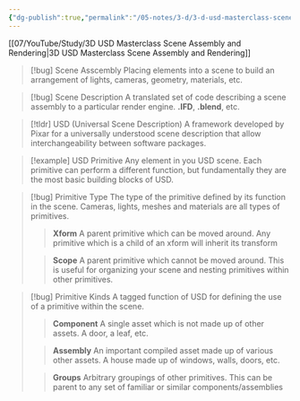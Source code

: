 ```yaml
---
{"dg-publish":true,"permalink":"/05-notes/3-d/3-d-usd-masterclass-scene-assembly-and-rendering-note/","noteIcon":"","created":"2025-01-21T01:20:16.964+10:00","updated":"2025-01-21T16:22:35.815+10:00"}
---
```



[[07/YouTube/Study/3D USD Masterclass Scene Assembly and Rendering\|3D USD Masterclass Scene Assembly and Rendering]]
> [!bug] Scene Asscembly
> Placing elements into a scene to build an arrangement of lights, cameras, geometry, materials, etc.

> [!bug] Scene Description
> A translated set of code describing a scene assembly to a particular render engine.
> **.IFD**, **.blend**, etc.

> [!tldr] USD (Universal Scene Description)
> A framework developed by Pixar for a universally understood scene description that allow interchangeability between software packages.

> [!example] USD Primitive
> Any element in you USD scene. Each primitive can perform a different function, but fundamentally they are the most basic building blocks of USD.

> [!bug] Primitive Type
> The type of the primitive defined by its function in the scene. Cameras, lights, meshes and materials are all types of primitives.
> > **Xform**
> > A parent primitive which can be moved around. Any primitive which is a child of an xform will inherit its transform
> 
> > **Scope**
> > A parent primitive which cannot be moved around. This is useful for organizing your scene and nesting primitives within other primitives.

> [!bug] Primitive Kinds
> A tagged function of USD for defining the use of a primitive within the scene.
> > **Component**
> > A single asset which is not made up of other assets. A door, a leaf, etc.
> 
> > **Assembly**
> > An important compiled asset made up of various other assets. A house made up of windows, walls, doors, etc.
> 
> > **Groups**
> > Arbitrary groupings of other primitives. This can be parent to any set of familiar or similar components/assemblies